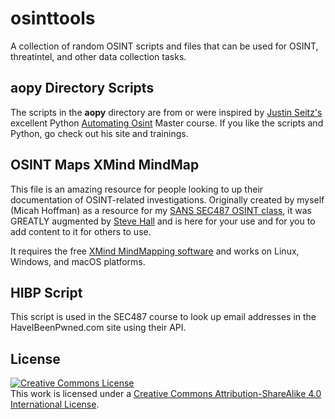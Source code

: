# osinttools
A collection of random OSINT scripts and files that can be used for OSINT, threatintel, and other data collection tasks. 

## aopy Directory Scripts
The scripts in the **aopy** directory are from or were inspired by [Justin Seitz's](https://twitter.com/jms_dot_py) excellent Python [Automating Osint](https://learn.automatingosint.com/) Master course. If you like the scripts and Python, go check out his site and trainings. 

## OSINT Maps XMind MindMap
This file is an amazing resource for people looking to up their documentation of OSINT-related investigations. Originally created by myself (Micah Hoffman) as a resource for my [SANS SEC487 OSINT class](https://www.sans.org/sec487), it was GREATLY augmented by [Steve Hall](https://twitter.com/shall_1) and is here for your use and for you to add content to it for others to use.

It requires the free [XMind MindMapping software](https://www.xmind.net/) and works on Linux, Windows, and macOS platforms.

## HIBP Script
This script is used in the SEC487 course to look up email addresses in the HaveIBeenPwned.com site using their API. 

## License
<a rel="license" href="http://creativecommons.org/licenses/by-sa/4.0/"><img alt="Creative Commons License" style="border-width:0" src="https://i.creativecommons.org/l/by-sa/4.0/88x31.png" /></a><br />This work is licensed under a <a rel="license" href="http://creativecommons.org/licenses/by-sa/4.0/">Creative Commons Attribution-ShareAlike 4.0 International License</a>.
